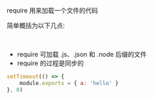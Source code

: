 
require 用来加载一个文件的代码

简单概括为以下几点:

<br/>

* require 可加载 .js、.json 和 .node 后缀的文件
* require 的过程是同步的

```javascript
setTimeout(() => {
    module.exports = { a: 'hello' }
}, 0)
```
